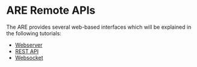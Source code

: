 # ARE Remote APIs

The ARE provides several web-based interfaces which will be explained in the following tutorials:

* [Webserver](./Webserver)
* [REST API](./REST-API)
* [Websocket](./Websocket)